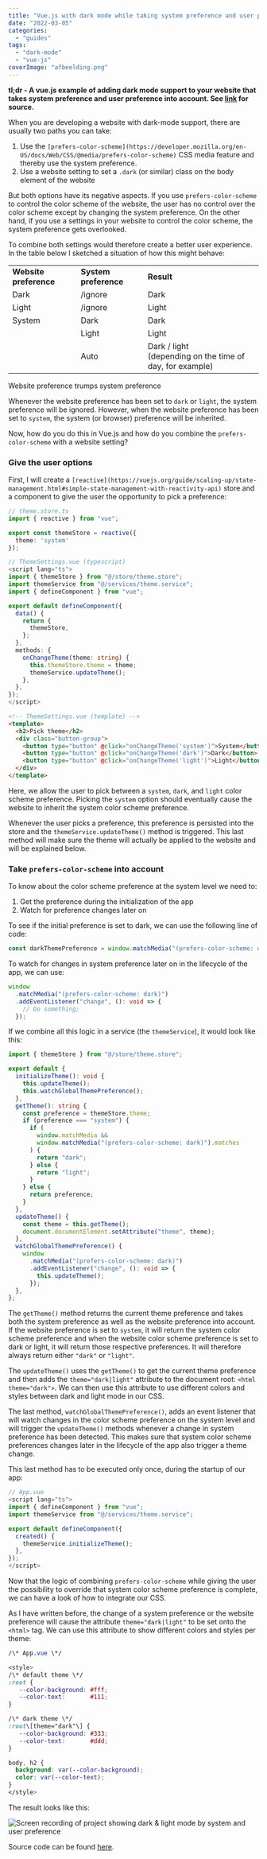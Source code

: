 ```yaml
---
title: "Vue.js with dark mode while taking system preference and user preference into account"
date: "2022-03-05"
categories: 
  - "guides"
tags: 
  - "dark-mode"
  - "vue-js"
coverImage: "afbeelding.png"
---
```


**tl;dr - A vue.js example of adding dark mode support to your website that takes system preference and user preference into account. See [link](https://github.com/drikusroor/vuejs-dark-mode) for source.**

When you are developing a website with dark-mode support, there are usually two paths you can take:

1. Use the `[prefers-color-scheme](https://developer.mozilla.org/en-US/docs/Web/CSS/@media/prefers-color-scheme)` CSS media feature and thereby use the system preference.
2. Use a website setting to set a `.dark` (or similar) class on the body element of the website

But both options have its negative aspects. If you use `prefers-color-scheme` to control the color scheme of the website, the user has no control over the color scheme except by changing the system preference. On the other hand, if you use a settings in your website to control the color scheme, the system preference gets overlooked.

To combine both settings would therefore create a better user experience. In the table below I sketched a situation of how this might behave:

<table><tbody><tr><td><strong>Website preference</strong></td><td><strong>System preference</strong></td><td><strong>Result</strong></td></tr><tr><td>Dark</td><td>/ignore</td><td>Dark</td></tr><tr><td>Light</td><td>/ignore</td><td>Light</td></tr><tr><td>System</td><td>Dark</td><td>Dark</td></tr><tr><td></td><td>Light</td><td>Light</td></tr><tr><td></td><td>Auto</td><td>Dark / light<br>(depending on the time of day, for example)</td></tr></tbody></table>

Website preference trumps system preference

Whenever the website preference has been set to `dark` or `light`, the system preference will be ignored. However, when the website preference has been set to `system`, the system (or browser) preference will be inherited.

Now, how do you do this in Vue.js and how do you combine the `prefers-color-scheme` with a website setting?

### Give the user options

First, I will create a `[reactive](https://vuejs.org/guide/scaling-up/state-management.html#simple-state-management-with-reactivity-api)` store and a component to give the user the opportunity to pick a preference:

```typescript
// theme.store.ts
import { reactive } from "vue";

export const themeStore = reactive({
  theme: 'system'
});
```

```typescript
// ThemeSettings.vue (typescript)
<script lang="ts">
import { themeStore } from "@/store/theme.store";
import themeService from "@/services/theme.service";
import { defineComponent } from "vue";

export default defineComponent({
  data() {
    return {
      themeStore,
    };
  },
  methods: {
    onChangeTheme(theme: string) {
      this.themeStore.theme = theme;
      themeService.updateTheme();
    },
  },
});
</script>
```

```html
<!-- ThemeSettings.vue (template) -->
<template>
  <h2>Pick theme</h2>
  <div class="button-group">
    <button type="button" @click="onChangeTheme('system')">System</button>
    <button type="button" @click="onChangeTheme('dark')">Dark</button>
    <button type="button" @click="onChangeTheme('light')">Light</button>
  </div>
</template>
```

Here, we allow the user to pick between a `system`, `dark`, and `light` color scheme preference. Picking the `system` option should eventually cause the website to inherit the system color scheme preference.

Whenever the user picks a preference, this preference is persisted into the store and the `themeService.updateTheme()` method is triggered. This last method will make sure the theme will actually be applied to the website and will be explained below.

### Take `prefers-color-scheme` into account

To know about the color scheme preference at the system level we need to:

1. Get the preference during the initialization of the app
2. Watch for preference changes later on

To see if the initial preference is set to dark, we can use the following line of code:

```typescript
const darkThemePreference = window.matchMedia("(prefers-color-scheme: dark)").matches;
```

To watch for changes in system preference later on in the lifecycle of the app, we can use:

```typescript
window
  .matchMedia("(prefers-color-scheme: dark)")
  .addEventListener("change", (): void => {
    // Do something;
  });
```

If we combine all this logic in a service (the `themeService`), it would look like this:

```typescript
import { themeStore } from "@/store/theme.store";

export default {
  initializeTheme(): void {
    this.updateTheme();
    this.watchGlobalThemePreference();
  },
  getTheme(): string {
    const preference = themeStore.theme;
    if (preference === "system") {
      if (
        window.matchMedia &&
        window.matchMedia("(prefers-color-scheme: dark)").matches
      ) {
        return "dark";
      } else {
        return "light";
      }
    } else {
      return preference;
    }
  },
  updateTheme() {
    const theme = this.getTheme();
    document.documentElement.setAttribute("theme", theme);
  },
  watchGlobalThemePreference() {
    window
      .matchMedia("(prefers-color-scheme: dark)")
      .addEventListener("change", (): void => {
        this.updateTheme();
      });
  },
};
```

The `getTheme()` method returns the current theme preference and takes both the system preference as well as the website preference into account. If the website preference is set to `system`, it will return the system color scheme preference and when the website color scheme preference is set to dark or light, it will return those respective preferences. It will therefore always return either `"dark"` or `"light"`.

The `updateTheme()` uses the `getTheme()` to get the current theme preference and then adds the `theme="dark|light"` attribute to the document root: `<html theme="dark">`. We can then use this attribute to use different colors and styles between dark and light mode in our CSS.

The last method, `watchGlobalThemePreference()`, adds an event listener that will watch changes in the color scheme preference on the system level and will trigger the `updateTheme()` methods whenever a change in system preference has been detected. This makes sure that system color scheme preferences changes later in the lifecycle of the app also trigger a theme change.

This last method has to be executed only once, during the startup of our app:

```typescript
// App.vue
<script lang="ts">
import { defineComponent } from "vue";
import themeService from "@/services/theme.service";

export default defineComponent({
  created() {
    themeService.initializeTheme();
  },
});
</script>
```

Now that the logic of combining `prefers-color-scheme` while giving the user the possibility to override that system color scheme preference is complete, we can have a look of how to integrate our CSS.

As I have written before, the change of a system preference or the website preference will cause the attribute `theme="dark|light"` to be set onto the `<html>` tag. We can use this attribute to show different colors and styles per theme:

```css
/\* App.vue \*/

<style>
/\* default theme \*/
:root {
   --color-background: #fff;
   --color-text:       #111;
}

/\* dark theme \*/
:root\[theme="dark"\] {
   --color-background: #333;
   --color-text:       #ddd;
}

body, h2 {
  background: var(--color-background);
  color: var(--color-text);
}
</style>
```

The result looks like this:

![Screen recording of project showing dark & light mode by system and user preference](images/screenshot.gif)

Source code can be found [here](https://github.com/drikusroor/vuejs-dark-mode).
